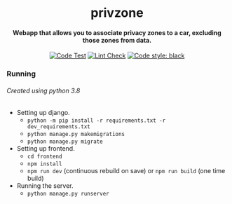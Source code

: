 <h1 align="center">privzone</h1>
<h4 align="center">Webapp that allows you to associate privacy zones to a car, excluding those zones from data. </h4>

<p align="center">
<a href="https://github.com/jmscslgroup/privzone/actions?query=workflow%3A%22Code+Test%22"><img alt="Code Test" src="https://github.com/jmscslgroup/privzone/workflows/Code%20Test/badge.svg"></a>
<a href="https://github.com/jmscslgroup/privzone/actions?query=workflow%3ALint"><img alt="Lint Check" src="https://github.com/jmscslgroup/privzone/workflows/Lint/badge.svg"></a>
<a href="https://github.com/psf/black"><img alt="Code style: black" src="https://img.shields.io/badge/code%20style-black-000000.svg"></a>
</p>

### Running

###### Created using python 3.8

 - Setting up django.
   - `python -m pip install -r requirements.txt -r dev_requirements.txt`
   - `python manage.py makemigrations`
   - `python manage.py migrate`
 - Setting up frontend.
   - `cd frontend`
   - `npm install`
   - `npm run dev` (continuous rebuild on save) or `npm run build` (one time build)
 - Running the server.
   - `python manage.py runserver`